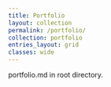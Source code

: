 ```yaml
---
title: Portfolio
layout: collection
permalink: /portfolio/
collection: portfolio
entries_layout: grid
classes: wide
---
```


portfolio.md in root directory.
